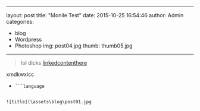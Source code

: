 ------
layout: post
title: "Monile Test"
date: 2015-10-25 16:54:46
author: Admin
categories:
- blog
- Wordpress
- Photoshop
img: post04.jpg
thumb: thumb05.jpg
---


>lol dicks
[linkedcontenthere](https://twitter.com)

xmdkwxicc
-     ```language```Block codeList item

![title](\assets\blog\post01.jpg